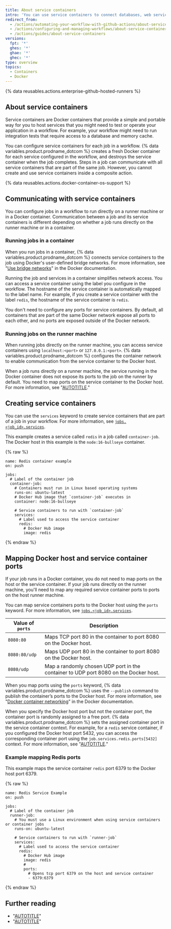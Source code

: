 ```yaml
---
title: About service containers
intro: 'You can use service containers to connect databases, web services, memory caches, and other tools to your workflow.'
redirect_from:
  - /actions/automating-your-workflow-with-github-actions/about-service-containers
  - /actions/configuring-and-managing-workflows/about-service-containers
  - /actions/guides/about-service-containers
versions:
  fpt: '*'
  ghes: '*'
  ghae: '*'
  ghec: '*'
type: overview
topics:
  - Containers
  - Docker
---
```

 
{% data reusables.actions.enterprise-github-hosted-runners %}

## About service containers

Service containers are Docker containers that provide a simple and portable way for you to host services that you might need to test or operate your application in a workflow. For example, your workflow might need to run integration tests that require access to a database and memory cache.

You can configure service containers for each job in a workflow. {% data variables.product.prodname_dotcom %} creates a fresh Docker container for each service configured in the workflow, and destroys the service container when the job completes. Steps in a job can communicate with all service containers that are part of the same job. However, you cannot create and use service containers inside a composite action. 

{% data reusables.actions.docker-container-os-support %}

## Communicating with service containers

You can configure jobs in a workflow to run directly on a runner machine or in a Docker container. Communication between a job and its service containers is different depending on whether a job runs directly on the runner machine or in a container.

### Running jobs in a container

When you run jobs in a container, {% data variables.product.prodname_dotcom %} connects service containers to the job using Docker's user-defined bridge networks. For more information, see "[Use bridge networks](https://docs.docker.com/network/bridge/)" in the Docker documentation.

Running the job and services in a container simplifies network access. You can access a service container using the label you configure in the workflow. The hostname of the service container is automatically mapped to the label name. For example, if you create a service container with the label `redis`, the hostname of the service container is `redis`.

You don't need to configure any ports for service containers. By default, all containers that are part of the same Docker network expose all ports to each other, and no ports are exposed outside of the Docker network.

### Running jobs on the runner machine

When running jobs directly on the runner machine, you can access service containers using `localhost:<port>` or `127.0.0.1:<port>`. {% data variables.product.prodname_dotcom %} configures the container network to enable communication from the service container to the Docker host.

When a job runs directly on a runner machine, the service running in the Docker container does not expose its ports to the job on the runner by default. You need to map ports on the service container to the Docker host. For more information, see "[AUTOTITLE](/actions/using-containerized-services/about-service-containers#mapping-docker-host-and-service-container-ports)."

## Creating service containers

You can use the `services` keyword to create service containers that are part of a job in your workflow. For more information, see [`jobs.<job_id>.services`](/actions/using-workflows/workflow-syntax-for-github-actions#jobsjob_idservices).

This example creates a service called `redis` in a job called `container-job`. The Docker host in this example is the `node:16-bullseye` container.

{% raw %}
```yaml{:copy}
name: Redis container example
on: push

jobs:
  # Label of the container job
  container-job:
    # Containers must run in Linux based operating systems
    runs-on: ubuntu-latest
    # Docker Hub image that `container-job` executes in
    container: node:16-bullseye

    # Service containers to run with `container-job`
    services:
      # Label used to access the service container
      redis:
        # Docker Hub image
        image: redis
```
{% endraw %}

## Mapping Docker host and service container ports

If your job runs in a Docker container, you do not need to map ports on the host or the service container. If your job runs directly on the runner machine, you'll need to map any required service container ports to ports on the host runner machine.

You can map service containers ports to the Docker host using the `ports` keyword. For more information, see [`jobs.<job_id>.services`](/actions/using-workflows/workflow-syntax-for-github-actions#jobsjob_idservices).

| Value of `ports` |	Description |
|------------------|--------------|
| `8080:80` |	Maps TCP port 80 in the container to port 8080 on the Docker host. |
| `8080:80/udp` |	Maps UDP port 80 in the container to port 8080 on the Docker host. |
| `8080/udp`	| Map a randomly chosen UDP port in the container to UDP port 8080 on the Docker host. |

When you map ports using the `ports` keyword, {% data variables.product.prodname_dotcom %} uses the `--publish` command to publish the container’s ports to the Docker host. For more information, see "[Docker container networking](https://docs.docker.com/config/containers/container-networking/)" in the Docker documentation.

When you specify the Docker host port but not the container port, the container port is randomly assigned to a free port. {% data variables.product.prodname_dotcom %} sets the assigned container port in the service container context. For example, for a `redis` service container, if you configured the Docker host port 5432, you can access the corresponding container port using the `job.services.redis.ports[5432]` context. For more information, see "[AUTOTITLE](/actions/learn-github-actions/contexts#job-context)."

### Example mapping Redis ports

This example maps the service container `redis` port 6379 to the Docker host port 6379.

{% raw %}
```yaml{:copy}
name: Redis Service Example
on: push

jobs:
  # Label of the container job
  runner-job:
    # You must use a Linux environment when using service containers or container jobs
    runs-on: ubuntu-latest

    # Service containers to run with `runner-job`
    services:
      # Label used to access the service container
      redis:
        # Docker Hub image
        image: redis
        #
        ports:
          # Opens tcp port 6379 on the host and service container
          - 6379:6379
```
{% endraw %}

## Further reading

- "[AUTOTITLE](/actions/using-containerized-services/creating-redis-service-containers)"
- "[AUTOTITLE](/actions/using-containerized-services/creating-postgresql-service-containers)"
